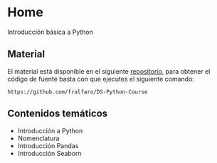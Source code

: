 # Home

Introducción básica a Python

## Material

El material está disponible en el siguiente [repositorio](https://github.com/fralfaro/DS-Python-Course), para obtener el código de fuente basta con que ejecutes el siguiente comando:

```
https://github.com/fralfaro/DS-Python-Course
```

## Contenidos temáticos

* Introducción a Python
* Nomenclatura
* Introducción Pandas
* Introducción Seaborn